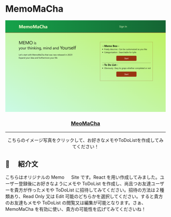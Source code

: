 # MemoMaCha

<p align="center">
  <a href="http://yukimemo.s3-website-ap-northeast-1.amazonaws.com/" rel="noopener">
 <img src="./frontend/public/screen_shot.png" alt="Project logo"></a>
</p>

<h3 align="center"> <a href="http://yukimemo.s3-website-ap-northeast-1.amazonaws.com/"> MeoMaCha </a> </h3>

<div align="center">

</div>

---

<p align="center"> こちらのイメージ写真をクリックして、お好きなメモやToDoListを作成してみてください！
    <br> 
</p>

## 🧐 　紹介文 <a name = "about"></a>

こちらはオリジナルの Memo 　 Site です。React を用い作成してみました。ユーザー登録後にお好きなようにメモや ToDoList を作成し、尚且つお友達ユーザーを貴方が作ったメモや ToDoList に招待してみてください。招待の方法は２種類あり、Read Only 又は Edit 可能のどちらかを選択してください。すると貴方のお友達もメモや ToDoList の閲覧又は編集が可能となります。さぁ、MemoMaCha を有効に使い、貴方の可能性を広げてみてくださいね！

